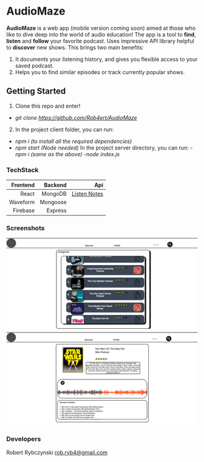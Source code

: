 # AudioMaze
<div id="header" align="center">
  <img! src={[Screenshot](maze.png)} width="100"/>
 </div>

**AudioMaze** is a web app (mobile version coming soon) aimed at those who like to dive deep into the world of audio education! The app is a tool to **find**, **listen** and **follow** your favorite podcast. Uses impressive API library helpful to **discover** new shows. This brings two main benefits:

1. It documents your listening history, and gives you flexible access to your saved podcast.
2. Helps you to find similar episodes or track currently popular shows.

## Getting Started

1. Clone this repo and enter! 
  - *git clone https://github.com/Rob4ert/AudioMaze*

2. In the project client folder, you can run:
  - *npm i (to install all the required dependencies)*
  - *npm start (Node needed)*
 In the project server directory, you can run:
  -*npm i (same as the above)*
  -*node index.js*
  

### TechStack
        

|**Frontend**|**Backend**|**Api**|
|---:|---:|---:|
|React| MongoDB|  [Listen Notes](#listennotes.com/api/)|
|Waveform| Mongoose| |
|Firebase| Express| |


### Screenshots

![Screenshot](audiomaze1.png) ![Screenshot](audiomaze2.png)


### Developers

  Robert Rybczynski <rob.ryb4@gmail.com>
